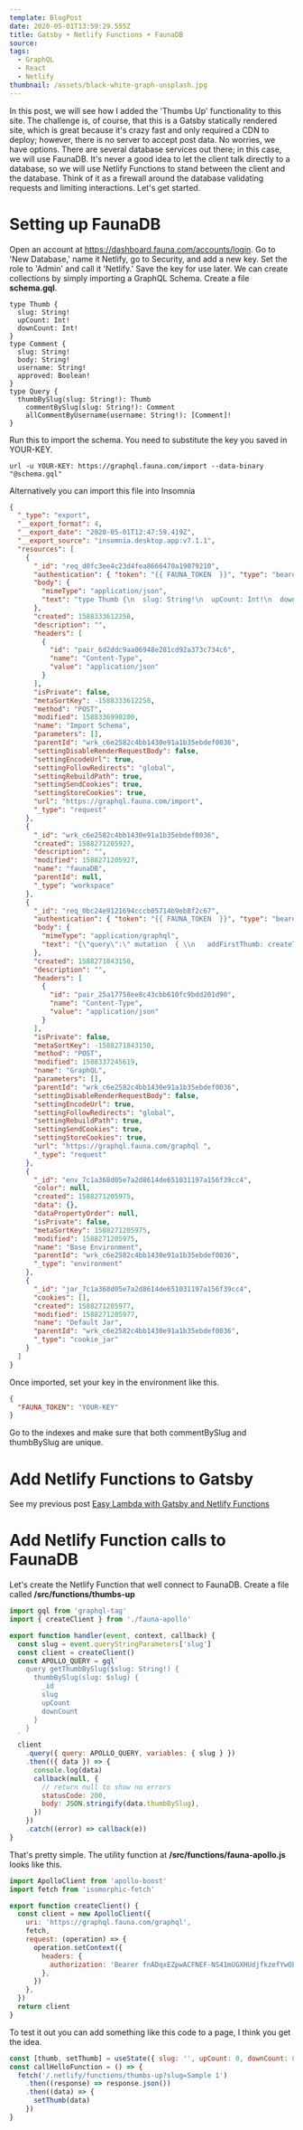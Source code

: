 ```yaml
---
template: BlogPost
date: 2020-05-01T13:59:29.555Z
title: Gatsby + Netlify Functions + FaunaDB
source:
tags:
  - GraphQL
  - React
  - Netlify
thumbnail: /assets/black-white-graph-unsplash.jpg
---
```


In this post, we will see how I added the 'Thumbs Up' functionality to this site. The challenge is, of course, that this is a Gatsby statically rendered site, which is great because it's crazy fast and only required a CDN to deploy; however, there is no server to accept post data. No worries, we have options. There are several database services out there; in this case, we will use FaunaDB. It's never a good idea to let the client talk directly to a database, so we will use Netlify Functions to stand between the client and the database. Think of it as a firewall around the database validating requests and limiting interactions. Let's get started.

# Setting up FaunaDB

Open an account at https://dashboard.fauna.com/accounts/login.
Go to 'New Database,' name it Netlify, go to Security, and add a new key. Set the role to 'Admin' and call it 'Netlify.' Save the key for use later. We can create collections by simply importing a GraphQL Schema. Create a file <b>schema.gql</b>.

```shell
type Thumb {
  slug: String!
  upCount: Int!
  downCount: Int!
}
type Comment {
  slug: String!
  body: String!
  username: String!
  approved: Boolean!
}
type Query {
  thumbBySlug(slug: String!): Thumb
    commentBySlug(slug: String!): Comment
    allCommentByUsername(username: String!): [Comment]!
}
```

Run this to import the schema. You need to substitute the key you saved in YOUR-KEY.

```shell
url -u YOUR-KEY: https://graphql.fauna.com/import --data-binary "@schema.gql"
```

Alternatively you can import this file into Insomnia

```json
{
  "_type": "export",
  "__export_format": 4,
  "__export_date": "2020-05-01T12:47:59.419Z",
  "__export_source": "insomnia.desktop.app:v7.1.1",
  "resources": [
    {
      "_id": "req_d0fc3ee4c23d4fea8666470a19079210",
      "authentication": { "token": "{{ FAUNA_TOKEN  }}", "type": "bearer" },
      "body": {
        "mimeType": "application/json",
        "text": "type Thumb {\n  slug: String!\n  upCount: Int!\n  downCount: Int!\n}\ntype Comment {\n  slug: String!\n  body: String!\n  username: String!\n  approved: Boolean!\n}\ntype Query {\n  thumbBySlug(slug: String!): Thumb\n\tcommentBySlug(slug: String!): Comment\n\tallCommentByUsername(username: String!): [Comment]!\n}"
      },
      "created": 1588333612258,
      "description": "",
      "headers": [
        {
          "id": "pair_6d2ddc9aa06948e281cd92a373c734c6",
          "name": "Content-Type",
          "value": "application/json"
        }
      ],
      "isPrivate": false,
      "metaSortKey": -1588333612258,
      "method": "POST",
      "modified": 1588336990200,
      "name": "Import Schema",
      "parameters": [],
      "parentId": "wrk_c6e2582c4bb1430e91a1b35ebdef0036",
      "settingDisableRenderRequestBody": false,
      "settingEncodeUrl": true,
      "settingFollowRedirects": "global",
      "settingRebuildPath": true,
      "settingSendCookies": true,
      "settingStoreCookies": true,
      "url": "https://graphql.fauna.com/import",
      "_type": "request"
    },
    {
      "_id": "wrk_c6e2582c4bb1430e91a1b35ebdef0036",
      "created": 1588271205927,
      "description": "",
      "modified": 1588271205927,
      "name": "faunaDB",
      "parentId": null,
      "_type": "workspace"
    },
    {
      "_id": "req_0bc24e9121694cccb05714b9eb8f2c67",
      "authentication": { "token": "{{ FAUNA_TOKEN  }}", "type": "bearer" },
      "body": {
        "mimeType": "application/graphql",
        "text": "{\"query\":\" mutation  { \\n   addFirstThumb: createThumb(data: {slug: \\\"Sample 1\\\", upCount: 1}) {\\n    slug\\n    downCount\\n    upCount\\n    _id\\n  }\\n  addSecondThumb: createThumb(data: {slug: \\\"Sample 2\\\"}) {\\n    slug\\n    downCount\\n    upCount\\n    _id\\n  }\\n}\"}"
      },
      "created": 1588271843150,
      "description": "",
      "headers": [
        {
          "id": "pair_25a17758ee8c43cbb610fc9bdd201d90",
          "name": "Content-Type",
          "value": "application/json"
        }
      ],
      "isPrivate": false,
      "metaSortKey": -1588271843150,
      "method": "POST",
      "modified": 1588337245619,
      "name": "GraphQL",
      "parameters": [],
      "parentId": "wrk_c6e2582c4bb1430e91a1b35ebdef0036",
      "settingDisableRenderRequestBody": false,
      "settingEncodeUrl": true,
      "settingFollowRedirects": "global",
      "settingRebuildPath": true,
      "settingSendCookies": true,
      "settingStoreCookies": true,
      "url": "https://graphql.fauna.com/graphql ",
      "_type": "request"
    },
    {
      "_id": "env_7c1a368d05e7a2d8614de651031197a156f39cc4",
      "color": null,
      "created": 1588271205975,
      "data": {},
      "dataPropertyOrder": null,
      "isPrivate": false,
      "metaSortKey": 1588271205975,
      "modified": 1588271205975,
      "name": "Base Environment",
      "parentId": "wrk_c6e2582c4bb1430e91a1b35ebdef0036",
      "_type": "environment"
    },
    {
      "_id": "jar_7c1a368d05e7a2d8614de651031197a156f39cc4",
      "cookies": [],
      "created": 1588271205977,
      "modified": 1588271205977,
      "name": "Default Jar",
      "parentId": "wrk_c6e2582c4bb1430e91a1b35ebdef0036",
      "_type": "cookie_jar"
    }
  ]
}
```

Once imported, set your key in the environment like this.

```json
{
  "FAUNA_TOKEN": "YOUR-KEY"
}
```

Go to the indexes and make sure that both commentBySlug and thumbBySlug are unique.

# Add Netlify Functions to Gatsby

See my previous post [Easy Lambda with Gatsby and Netlify Functions](/post/2020-04-07-easy-lambda-with-gatsby-and-netlify-functions/)

# Add Netlify Function calls to FaunaDB

Let's create the Netlify Function that well connect to FaunaDB. Create a file called <b>/src/functions/thumbs-up</b>

```javascript
import gql from 'graphql-tag'
import { createClient } from './fauna-apollo'

export function handler(event, context, callback) {
  const slug = event.queryStringParameters['slug']
  const client = createClient()
  const APOLLO_QUERY = gql`
    query getThumbBySlug($slug: String!) {
      thumbBySlug(slug: $slug) {
        _id
        slug
        upCount
        downCount
      }
    }
  `
  client
    .query({ query: APOLLO_QUERY, variables: { slug } })
    .then(({ data }) => {
      console.log(data)
      callback(null, {
        // return null to show no errors
        statusCode: 200,
        body: JSON.stringify(data.thumbBySlug),
      })
    })
    .catch((error) => callback(e))
}
```

That's pretty simple. The utility function at <b>/src/functions/fauna-apollo.js</b> looks like this.

```javascript
import ApolloClient from 'apollo-boost'
import fetch from 'isomorphic-fetch'

export function createClient() {
  const client = new ApolloClient({
    uri: 'https://graphql.fauna.com/graphql',
    fetch,
    request: (operation) => {
      operation.setContext({
        headers: {
          authorization: 'Bearer fnADqxEZpwACFNEF-NS41mUGXHUdjfkzefYwOLGC',
        },
      })
    },
  })
  return client
}
```

To test it out you can add something like this code to a page, I think you get the idea.

```javascript
const [thumb, setThumb] = useState({ slug: '', upCount: 0, downCount: 0 })
const callHelloFunction = () => {
  fetch('/.netlify/functions/thumbs-up?slug=Sample 1')
    .then((response) => response.json())
    .then((data) => {
      setThumb(data)
    })
}
```
